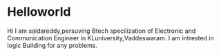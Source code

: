 # Helloworld
Hi
I am saidareddy,persuving Btech specilization of Electronic and Communication Engineer in KLuniversity,Vaddeswaram.
I am intrested in logic Building for any problems.

